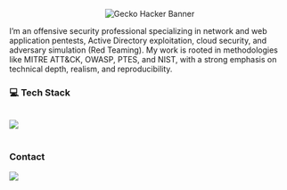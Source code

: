 <p align="center">
  <img src="https://i.pinimg.com/736x/19/fb/a7/19fba7fab51a07a72c82652b7f1ebd59.jpg" alt="Gecko Hacker Banner">
</p>

I’m an offensive security professional specializing in network and web application pentests, Active Directory exploitation, cloud security, and adversary simulation (Red Teaming). My work is rooted in methodologies like MITRE ATT&CK, OWASP, PTES, and NIST, with a strong emphasis on technical depth, realism, and reproducibility.

### 💻 Tech Stack
<div style="display: inline_block"><br>
<img src="https://skillicons.dev/icons?i=docker,vim,azure,aws,gcp,debian,kali,py,rust,selenium,cloudflare,bash,obsidian,vscode,windows" />
</div><br>

### Contact

<div> 
  <a href="https://www.linkedin.com/in/gabriel-cybersecurity" target="_blank"><img src="https://img.shields.io/badge/-LinkedIn-%230077B5?style=for-the-badge&logo=linkedin&logoColor=white" target="_blank"></a> 
</div>
